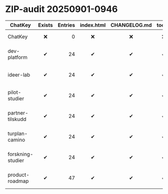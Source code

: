 # ZIP-audit 20250901-0946

| ChatKey | Exists | Entries | index.html | CHANGELOG.md | tools/ | ZipStamp | IndexTime | ZipPath |
|---|:---:|---:|:---:|:---:|:---:|---|---|---|
| ChatKey | ❌ | 0 | ❌ | ❌ | ❌ | - | Sist oppdatert | C:\Dev\my-camino\handover\ZIP-sti |
| dev-platform | ✔ | 24 | ✔ | ✔ | ✔ | - | 2025-08-30 23:35 | C:\Dev\my-camino\handover\dev-platform-handover.zip |
| ideer-lab | ✔ | 24 | ✔ | ✔ | ✔ | - | 2025-08-30 23:35 | C:\Dev\my-camino\handover\ideer-lab-handover.zip |
| pilot-studier | ✔ | 24 | ✔ | ✔ | ✔ | - | 2025-08-30 23:36 | C:\Dev\my-camino\handover\pilot-studier-handover.zip |
| partner-tilskudd | ✔ | 24 | ✔ | ✔ | ✔ | - | 2025-08-30 23:36 | C:\Dev\my-camino\handover\partner-tilskudd-handover.zip |
| turplan-camino | ✔ | 24 | ✔ | ✔ | ✔ | - | 2025-08-30 23:36 | C:\Dev\my-camino\handover\turplan-camino-handover.zip |
| forskning-studier | ✔ | 24 | ✔ | ✔ | ✔ | - | 2025-08-30 23:36 | C:\Dev\my-camino\handover\forskning-studier-handover.zip |
| product-roadmap | ✔ | 47 | ✔ | ✔ | ✔ | - | 2025-09-01 09:32 | C:\Dev\my-camino\handover\product-roadmap-handover.zip |
